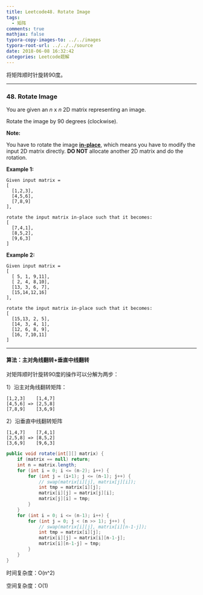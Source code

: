 ```yaml
---
title: Leetcode48. Rotate Image
tags:
  - 矩阵
comments: true
mathjax: false
typora-copy-images-to: ../../images
typora-root-url: ../../../source
date: 2018-06-08 16:32:42
categories: Leetcode题解
---
```


将矩阵顺时针旋转90度。

<!-- more -->

---

### 48. Rotate Image

You are given an *n* x *n* 2D matrix representing an image.

Rotate the image by 90 degrees (clockwise).

**Note:**

You have to rotate the image [**in-place**](https://en.wikipedia.org/wiki/In-place_algorithm), which means you have to modify the input 2D matrix directly. **DO NOT** allocate another 2D matrix and do the rotation.

**Example 1:**

```
Given input matrix = 
[
  [1,2,3],
  [4,5,6],
  [7,8,9]
],

rotate the input matrix in-place such that it becomes:
[
  [7,4,1],
  [8,5,2],
  [9,6,3]
]
```

**Example 2:**

```
Given input matrix =
[
  [ 5, 1, 9,11],
  [ 2, 4, 8,10],
  [13, 3, 6, 7],
  [15,14,12,16]
], 

rotate the input matrix in-place such that it becomes:
[
  [15,13, 2, 5],
  [14, 3, 4, 1],
  [12, 6, 8, 9],
  [16, 7,10,11]
]
```

---

#### 算法：主对角线翻转+垂直中线翻转

对矩阵顺时针旋转90度的操作可以分解为两步：

1）沿主对角线翻转矩阵：

```
[1,2,3]	   [1,4,7]
[4,5,6] => [2,5,8]
[7,8,9]    [3,6,9]
```

2）沿垂直中线翻转矩阵

```
[1,4,7]    [7,4,1]
[2,5,8] => [8,5,2]
[3,6,9]    [9,6,3]
```

```java
public void rotate(int[][] matrix) {
    if (matrix == null) return;
    int n = matrix.length;
    for (int i = 0; i <= (n-2); i++) {
        for (int j = (i+1); j <= (n-1); j++) {
            // swap(matrix[i][j], matrix[j][i]);
            int tmp = matrix[i][j];
            matrix[i][j] = matrix[j][i];
            matrix[j][i] = tmp;
        }
    }
    for (int i = 0; i <= (n-1); i++) {
        for (int j = 0; j < (n >> 1); j++) {
            // swap(matrix[i][j], matrix[i][n-1-j]);
            int tmp = matrix[i][j];
            matrix[i][j] = matrix[i][n-1-j];
            matrix[i][n-1-j] = tmp;
        }
    }
}
```

时间复杂度：O(n^2)

空间复杂度：O(1)